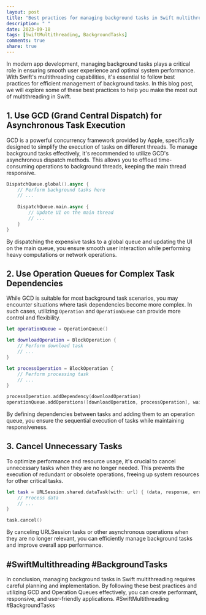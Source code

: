 ```yaml
---
layout: post
title: "Best practices for managing background tasks in Swift multithreading"
description: " "
date: 2023-09-18
tags: [SwiftMultithreading, BackgroundTasks]
comments: true
share: true
---
```


In modern app development, managing background tasks plays a critical role in ensuring smooth user experience and optimal system performance. With Swift's multithreading capabilities, it's essential to follow best practices for efficient management of background tasks. In this blog post, we will explore some of these best practices to help you make the most out of multithreading in Swift.

## 1. Use GCD (Grand Central Dispatch) for Asynchronous Task Execution

GCD is a powerful concurrency framework provided by Apple, specifically designed to simplify the execution of tasks on different threads. To manage background tasks effectively, it's recommended to utilize GCD's asynchronous dispatch methods. This allows you to offload time-consuming operations to background threads, keeping the main thread responsive.

```swift
DispatchQueue.global().async {
    // Perform background tasks here
    // ...
    
    DispatchQueue.main.async {
        // Update UI on the main thread
        // ...
    }
}
```

By dispatching the expensive tasks to a global queue and updating the UI on the main queue, you ensure smooth user interaction while performing heavy computations or network operations.

## 2. Use Operation Queues for Complex Task Dependencies

While GCD is suitable for most background task scenarios, you may encounter situations where task dependencies become more complex. In such cases, utilizing `Operation` and `OperationQueue` can provide more control and flexibility.

```swift
let operationQueue = OperationQueue()

let downloadOperation = BlockOperation {
    // Perform download task
    // ...
}

let processOperation = BlockOperation {
    // Perform processing task
    // ...
}

processOperation.addDependency(downloadOperation)
operationQueue.addOperations([downloadOperation, processOperation], waitUntilFinished: false)
```

By defining dependencies between tasks and adding them to an operation queue, you ensure the sequential execution of tasks while maintaining responsiveness.

## 3. Cancel Unnecessary Tasks

To optimize performance and resource usage, it's crucial to cancel unnecessary tasks when they are no longer needed. This prevents the execution of redundant or obsolete operations, freeing up system resources for other critical tasks.

```swift
let task = URLSession.shared.dataTask(with: url) { (data, response, error) in
    // Process data
    // ...
}

task.cancel()
```

By canceling URLSession tasks or other asynchronous operations when they are no longer relevant, you can efficiently manage background tasks and improve overall app performance.

## #SwiftMultithreading #BackgroundTasks

In conclusion, managing background tasks in Swift multithreading requires careful planning and implementation. By following these best practices and utilizing GCD and Operation Queues effectively, you can create performant, responsive, and user-friendly applications. #SwiftMultithreading #BackgroundTasks